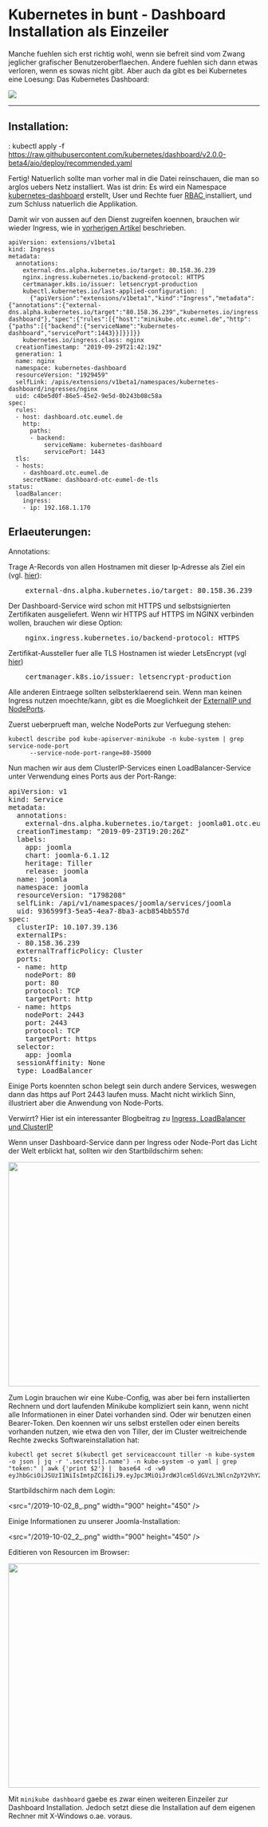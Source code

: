 Kubernetes in bunt - Dashboard Installation als Einzeiler
=========================================================

Manche fuehlen sich erst richtig wohl, wenn sie befreit sind vom Zwang jeglicher grafischer Benutzeroberflaechen. Andere fuehlen sich dann etwas verloren, wenn es sowas nicht gibt. Aber auch da gibt es bei Kubernetes eine Loesung: Das Kubernetes Dashboard:

![](</kubernetes.png>)

---

Installation:
-------------


:    kubectl apply -f https://raw.githubusercontent.com/kubernetes/dashboard/v2.0.0-beta4/aio/deploy/recommended.yaml

Fertig!
Natuerlich sollte man vorher mal in die Datei reinschauen, die man so arglos uebers Netz installiert. Was ist drin: Es wird ein Namespace <ins>kubernetes-dashboard</ins> erstellt, User und Rechte fuer <a href="https://kubernetes.io/docs/reference/access-authn-authz/rbac/">RBAC </a> installiert, und zum Schluss natuerlich die Applikation.

Damit wir von aussen auf den Dienst zugreifen koennen, brauchen wir wieder Ingress, wie in <a href="https://blog.eumelnet.de/blogs/blog8.php/letsencrypt-gesicherte-webseiten-in-kubernetes-mit-cert-manager">vorherigen Artikel</a> beschrieben. 

```
apiVersion: extensions/v1beta1
kind: Ingress
metadata:
  annotations:
    external-dns.alpha.kubernetes.io/target: 80.158.36.239
    nginx.ingress.kubernetes.io/backend-protocol: HTTPS
    certmanager.k8s.io/issuer: letsencrypt-production
    kubectl.kubernetes.io/last-applied-configuration: |
      {"apiVersion":"extensions/v1beta1","kind":"Ingress","metadata":{"annotations":{"external-dns.alpha.kubernetes.io/target":"80.158.36.239","kubernetes.io/ingress.class":"nginx"},"name":"nginx","namespace":"kubernetes-dashboard"},"spec":{"rules":[{"host":"minikube.otc.eumel.de","http":{"paths":[{"backend":{"serviceName":"kubernetes-dashboard","servicePort":1443}}]}}]}}
    kubernetes.io/ingress.class: nginx
  creationTimestamp: "2019-09-29T21:42:19Z"
  generation: 1
  name: nginx
  namespace: kubernetes-dashboard
  resourceVersion: "1929459"
  selfLink: /apis/extensions/v1beta1/namespaces/kubernetes-dashboard/ingresses/nginx
  uid: c4be5d0f-86e5-45e2-9e5d-0b243b08c58a
spec:
  rules:
  - host: dashboard.otc.eumel.de
    http:
      paths:
      - backend:
          serviceName: kubernetes-dashboard
          servicePort: 1443
  tls:
  - hosts:
    - dashboard.otc.eumel.de
    secretName: dashboard-otc-eumel-de-tls
status:
  loadBalancer:
    ingress:
    - ip: 192.168.1.170
```

Erlaeuterungen:
---------------

Annotations:

Trage A-Records von allen Hostnamen mit dieser Ip-Adresse als Ziel ein (vgl. <a href="https://blog.eumelnet.de/blogs/blog8.php/kubernetes-openstack-teil-1-external-dns-mit-designate">hier</a>):

<pre>
    external-dns.alpha.kubernetes.io/target: 80.158.36.239
</pre>

Der Dashboard-Service wird schon mit HTTPS und selbstsignierten Zertifikaten ausgeliefert. Wenn wir HTTPS auf HTTPS im NGINX verbinden wollen, brauchen wir diese Option:

<pre>
    nginx.ingress.kubernetes.io/backend-protocol: HTTPS
</pre>

Zertifikat-Aussteller fuer alle TLS Hostnamen ist wieder LetsEncrypt (vgl <a href="https://blog.eumelnet.de/blogs/blog8.php/letsencrypt-gesicherte-webseiten-in-kubernetes-mit-cert-manager">hier</a>)

<pre>
    certmanager.k8s.io/issuer: letsencrypt-production
</pre>

Alle anderen Eintraege sollten selbsterklaerend sein. 
Wenn man keinen Ingress nutzen moechte/kann, gibt es die Moeglichkeit der <a href="https://kubernetes.io/docs/concepts/services-networking/service/#external-ips">ExternalIP und NodePorts</a>.

Zuerst ueberprueft man, welche NodePorts zur Verfuegung stehen:

```
kubectl describe pod kube-apiserver-minikube -n kube-system | grep service-node-port
      --service-node-port-range=80-35000
```

Nun machen wir aus dem ClusterIP-Services einen LoadBalancer-Service unter Verwendung eines Ports aus der Port-Range:

<pre>
apiVersion: v1
kind: Service
metadata:
  annotations:
    external-dns.alpha.kubernetes.io/target: joomla01.otc.eumel.de
  creationTimestamp: "2019-09-23T19:20:26Z"
  labels:
    app: joomla
    chart: joomla-6.1.12
    heritage: Tiller
    release: joomla
  name: joomla
  namespace: joomla
  resourceVersion: "1798208"
  selfLink: /api/v1/namespaces/joomla/services/joomla
  uid: 936599f3-5ea5-4ea7-8ba3-acb854bb557d
spec:
  clusterIP: 10.107.39.136
  externalIPs:
  - 80.158.36.239
  externalTrafficPolicy: Cluster
  ports:
  - name: http
    nodePort: 80
    port: 80
    protocol: TCP
    targetPort: http
  - name: https
    nodePort: 2443
    port: 2443
    protocol: TCP
    targetPort: https
  selector:
    app: joomla
  sessionAffinity: None
  type: LoadBalancer
</pre>

Einige Ports koennten schon belegt sein durch andere Services, weswegen dann das https auf Port 2443 laufen muss. Macht nicht wirklich Sinn, illustriert aber die Anwendung von Node-Ports.

Verwirrt? Hier ist ein interessanter Blogbeitrag zu <a href="https://medium.com/google-cloud/kubernetes-nodeport-vs-loadbalancer-vs-ingress-when-should-i-use-what-922f010849e0">Ingress, LoadBalancer und ClusterIP</a>

Wenn unser Dashboard-Service dann per Ingress oder Node-Port das Licht der Welt erblickt hat, sollten wir den Startbildschirm sehen:

<img src="/2019-10-02_9_.png" width="900" height="450" />


Zum Login brauchen wir eine Kube-Config, was aber bei fern installierten Rechnern und dort laufenden Minikube kompliziert sein kann, wenn nicht alle Informationen in einer Datei vorhanden sind.
Oder wir benutzen einen Bearer-Token. Den koennen wir uns selbst erstellen oder einen bereits vorhanden nutzen, wie etwa den von Tiller, der im Cluster weitreichende Rechte zwecks Softwareinstallation hat:

```
kubectl get secret $(kubectl get serviceaccount tiller -n kube-system -o json | jq -r '.secrets[].name') -n kube-system -o yaml | grep "token:" | awk {'print $2'} |  base64 -d -w0
eyJhbGciOiJSUzI1NiIsImtpZCI6IiJ9.eyJpc3MiOiJrdWJlcm5ldGVzL3NlcnZpY2VhY2NvdW50Iiwia3ViZXJuZXRlcy5pby9zZXJ2aWNlYWNjb3VudC9uYW1lc3BhY2UiOiJrdWJlLXN5c3RlbSIsImt1YmVybmV0ZXMuaW8vc2VydmljZWFjY291bnQvc2VjcmV0Lm5hbWUiOiJ0aWxsZXItdG9rZW4tbWo3
```

Startbildschirm nach dem Login:

<src="/2019-10-02_8_.png" width="900" height="450" />

Einige Informationen zu unserer Joomla-Installation:

<src="/2019-10-02_2_.png" width="900" height="450" />

Editieren von Resourcen im Browser:

<img src="/2019-10-02_7_.png" width="900" height="450" />

Mit <code>minikube dashboard</code> gaebe es zwar einen weiteren Einzeiler zur Dashboard Installation. Jedoch setzt diese die Installation auf dem eigenen Rechner mit X-Windows o.ae. voraus.
